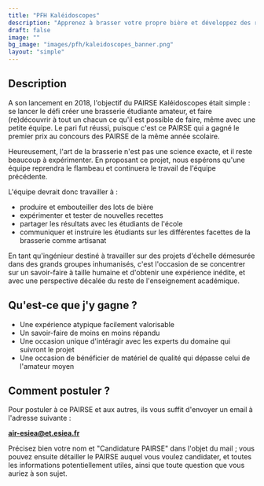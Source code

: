 ```yaml
---
title: "PFH Kaléidoscopes"
description: "Apprenez à brasser votre propre bière et développez des recettes et savoir-faire innovants !"
draft: false
image: ""
bg_image: "images/pfh/kaleidoscopes_banner.png"
layout: "simple"
---
```


## Description
A son lancement en 2018, l'objectif du PAIRSE Kaléidoscopes était simple : se
lancer le défi créer une brasserie étudiante amateur, et faire (re)découvrir à
tout un chacun ce qu'il est possible de faire, même avec une petite équipe.  Le
pari fut réussi, puisque c'est ce PAIRSE qui a gagné le premier prix au concours
des PAIRSE de la même année scolaire. 

Heureusement, l'art de la brasserie n'est pas une science exacte, et il reste
beaucoup à expérimenter. En proposant ce projet, nous espérons qu'une équipe
reprendra le flambeau et continuera le travail de l'équipe précédente.

L'équipe devrait donc travailler à :
- produire et embouteiller des lots de bière
- expérimenter et tester de nouvelles recettes
- partager les résultats avec les étudiants de l'école
- communiquer et instruire les étudiants sur les différentes facettes de la
  brasserie comme artisanat

En tant qu'ingénieur destiné à travailler sur des projets d'échelle démesurée
dans des grands groupes inhumanisés, c'est l'occasion de se concentrer sur un
savoir-faire à taille humaine et d'obtenir une expérience inédite, et avec une
perspective décalée du reste de l'enseignement académique.

## Qu'est-ce que j'y gagne ?
- Une expérience atypique facilement valorisable
- Un savoir-faire de moins en moins répandu
- Une occasion unique d'intéragir avec les experts du domaine qui suivront le projet
- Une occasion de bénéficier de matériel de qualité qui dépasse celui de l'amateur moyen

## Comment postuler ?
Pour postuler à ce PAIRSE et aux autres, ils vous suffit d'envoyer un email à
l'adresse suivante : 

**air-esiea@et.esiea.fr**

Précisez bien votre nom et "Candidature PAIRSE" dans l'objet du mail ; vous pouvez
ensuite détailler le PAIRSE auquel vous voulez candidater, et toutes les
informations potentiellement utiles, ainsi que toute question que vous auriez à
son sujet.
